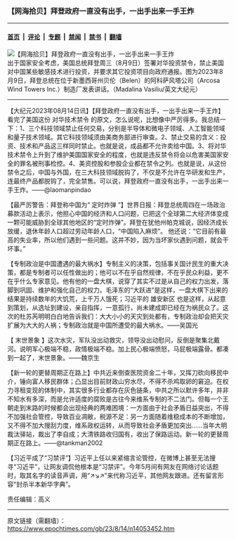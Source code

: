 ### 【网海拾贝】拜登政府一直没有出手，一出手出来一手王炸

---

#### [首页](../../../..?n14053452) &nbsp;|&nbsp; [评论](../../../../../epoch-comment?n14053452) &nbsp;|&nbsp; [专题](../../../../../epoch-special?n14053452) &nbsp;|&nbsp; [禁闻](../../../../../epoch-news?n14053452) &nbsp;|&nbsp; [禁书](../../../../../books?n14053452) &nbsp;|&nbsp; [翻墙](https://github.com/gfw-breaker/nogfw/blob/master/README.md?n14053452)


<div><img alt="【网海拾贝】拜登政府一直没有出手，一出手出来一手王炸" class="attachment-djy_600_400 size-djy_600_400 wp-post-image" src="https://i.epochtimes.com/assets/uploads/2023/08/id14051835-08092023-DSC08593-biden-600x400.jpg"/>
<div class="caption">
 出于国家安全考虑，美国总统拜登周三（8月9日）签署对华投资禁令，禁止美国对中国某些敏感技术进行投资，并要求其它投资项目向政府通报。图为2023年8月9日，拜登总统在位于新墨西哥州贝伦（Belen）的阿科萨风塔公司（Arcosa Wind Towers Inc.）制造厂发表讲话。（Madalina Vasiliu/英文大纪元）
</div></div><hr/><div class="post_content" id="artbody" itemprop="articleBody">
 <!-- article content begin -->
 <p>
  【大纪元2023年08月14日讯】【拜登政府一直没有出手，一出手出来一手王炸】看完了美国这份
  <ok href="https://www.epochtimes.com/gb/tag/%E5%AF%B9%E5%8D%8E%E6%8A%80%E6%9C%AF%E7%A6%81%E4%BB%A4.html">
   对华技术禁令
  </ok>
  的原文，怎么说呢，比想像中严厉得多。我总结一下：1、三个科技领域禁止任何交易，分别是半导体和微电子领域、人工智能领域和量子技术领域。其它科技领域须由美商务部进行审查。2、禁止交易的含义：投资、技术和产品这三样同时禁止。也就是说，成品都不允许卖给中国。3、将对华技术禁令上升到了维护美国国家安全的程度，也就是违反禁令将会以危害美国家安全的罪名被刑事检控。4、美资控股和参股企业都在禁令之列。也就是说，从这份禁令之后，中国与外国，在三大科技领域脱钩了，不仅是不允许在华研发和生产，连最终产品都脱钩了，完全禁售。可以说，拜登政府一直没有出手，一出手出来一手王炸。——@laomanpindao
 </p>
 <p>
  【最严厉警告：拜登称中国为“
  <ok href="https://www.epochtimes.com/gb/tag/%E5%AE%9A%E6%97%B6%E7%82%B8%E5%BC%B9.html">
   定时炸弹
  </ok>
  ”】世界日报：拜登总统周四在一场政治募款活动上表示，他担心中国的经济和人口问题，已把这个全球第二大经济体变成一颗可能威胁到全球其他地区的“定时炸弹”。拜登在犹他州帕克城说，因经济成长放缓，退休年龄人口超过劳动年龄人口，“中国陷入麻烦”。 他还说：“它目前有最高的失业率，所以他们遇到一些问题。这并不妙，因为当坏家伙遇到问题，就会干坏事。”
 </p>
 <p>
  【专制政治是中国遭遇的最大祸水】专制主义的决策，包括事关国计民生的重大决策，都是专制者可以任性做出的；他可以不在乎自然规律，不在乎民众利益，更不在乎什么专家意见。他有他的一盘大棋，说穿了其实不过是从自己的权力出发，落脚到巩固、维护和强化自己的权力。毛泽东的“大跃进”是这样，一盘大棋下出来的结果是持续数年的大饥荒，上千万人饿死；习近平的
  <ok href="https://www.epochtimes.com/gb/tag/%E9%9B%84%E5%AE%89%E6%96%B0%E5%8C%BA.html">
   雄安新区
  </ok>
  也是这样，从起意到策划，从选址到建设，亲自指挥，一意孤行，尚未建成即已经在为祸民众了。这次的杜苏芮明明白白地告诉我们：大大小小的天灾到处都有，专制政治却会把天灾扩展为大大的人祸；专制政治就是中国所遭受的最大祸水。——吴国光
 </p>
 <p>
  【
  <ok href="https://www.epochtimes.com/gb/tag/%E6%9C%AB%E4%B8%96%E6%99%AF%E8%B1%A1.html">
   末世景象
  </ok>
  】这次水灾，军队没出动救灾，领导没出动慰问，反倒是聚集北戴河。说明军心极端不稳，政情极端不稳。加上民心极端愤怒，马屁极端露骨。都凑到一起了，末世景象。——魏京生
 </p>
 <p>
  【新一轮的更替周期正在路上】中共近来倒查医院资金二十年，又挥刀砍向移民中介，锤向富人移民群体；凸显出目前财政山穷水尽，不得不杀鸡取卵的窘迫。在权力寻租变现的体制中，其实很多行业都存在灰色链条，中共之所以默许多年，并非不知水有多深，而是允许适度的腐败是古往今来维系专制的不二法门。但每一个王朝走到末路的时候都会出现经典的两难困境：一方面由于社会矛盾日益突出，不得不加强社会管控，导致百业凋敝，税源不足：另一方面随着维稳成本的不断增加，又不得不加大搜刮力度，维系政权运转，从而导致社会矛盾更加突出……当年大明裁汰驿站，裁出了李自成；大清铁路收归国有，收出了保路运动。新一轮的更替周期正在路上。——@tankman2002
 </p>
 <p>
  【习近平成了“习禁评”】习近平上任以来紧缩言论管控，在微博上甚至无法搜寻“习近平”，让网友调侃他根本是“习禁评”。今年5月间有网友在网络讨论话题时，取其名字的读音声调，用“↗↘↗”来代称习近平，其他网友跟进。还有留言形容“封杀半本新华字典”。
 </p>
 <p>
  责任编辑：高义
 </p>
 <!-- article content end -->
 <div id="below_article_ad">
 </div>
</div>


---

原文链接（需翻墙）：https://www.epochtimes.com/gb/23/8/14/n14053452.htm